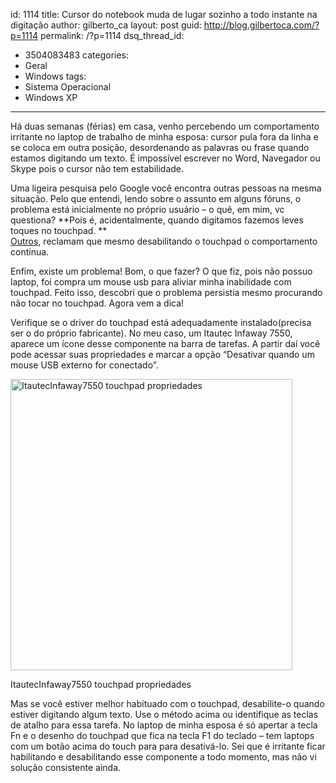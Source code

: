 id: 1114
title: Cursor do notebook muda de lugar sozinho a todo instante na digitação
author: gilberto_ca
layout: post
guid: http://blog.gilbertoca.com/?p=1114
permalink: /?p=1114
dsq_thread_id:
  - 3504083483
categories:
  - Geral
  - Windows
tags:
  - Sistema Operacional
  - Windows XP
---
<!-- google_ad_section_start -->

Há duas semanas (férias) em casa, venho percebendo um comportamento irritante no laptop de trabalho de minha esposa: cursor pula fora da linha e se coloca em outra posição, desordenando as palavras ou frase quando estamos digitando um texto. É impossível escrever no Word, Navegador ou Skype pois o cursor não tem estabilidade. 

Uma ligeira pesquisa pelo Google você encontra outras pessoas na mesma situação. Pelo que entendi, lendo sobre o assunto em alguns fóruns, o problema está inicialmente no próprio usuário &#8211; o quê, em mim, vc questiona? **Pois é, acidentalmente, quando digitamos fazemos leves toques no touchpad. **  
<a href="http://answers.microsoft.com/pt-br/windows/forum/windows_7-performance/o-cursor-pula-fora-da-linha-e-se-coloca-em-outra/5712b49e-dc47-4655-8113-743cdf00a41c?page=1" title="O cursor pula fora da linha e se coloca em outra posição, desordenando as palavras ou frase. É impossível escrever no Word, Outlook ou Windows live pois o cursor não tem estabilidade. " target="_blank">Outros</a>, reclamam que mesmo desabilitando o touchpad o comportamento continua. 

Enfim, existe um problema! Bom, o que fazer? O que fiz, pois não possuo laptop, foi compra um mouse usb para aliviar minha inabilidade com touchpad. Feito isso, descobri que o problema persistia mesmo procurando não tocar no touchpad. Agora vem a dica! 

Verifique se o driver do touchpad está adequadamente instalado(precisa ser o do próprio fabricante). No meu caso, um Itautec Infaway 7550, aparece um ícone desse componente na barra de tarefas. A partir daí você pode acessar suas propriedades e marcar a opção &#8220;Desativar quando um mouse USB externo for conectado&#8221;.  


<div id="attachment_1116" style="width: 461px" class="wp-caption alignleft">
  <a href="http://blog.gilbertoca.com/wp-content/uploads/touchpad_propriedades.png"><img src="http://blog.gilbertoca.com/wp-content/uploads/touchpad_propriedades.png" alt="ItautecInfaway7550 touchpad propriedades" width="451" height="466" class="size-full wp-image-1116" /></a>
  
  <p class="wp-caption-text">
    ItautecInfaway7550 touchpad propriedades
  </p>
</div>

Mas se você estiver melhor habituado com o touchpad, desabilite-o quando estiver digitando algum texto. Use o método acima ou identifique as teclas de atalho para essa tarefa. No laptop de minha esposa é só apertar a tecla Fn e o desenho do touchpad que fica na tecla F1 do teclado &#8211; tem laptops com um botão acima do touch para para desativá-lo. Sei que é irritante ficar habilitando e desabilitando esse componente a todo momento, mas não vi solução consistente ainda.

<!-- google_ad_section_end -->
